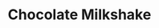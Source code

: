 ---
title: 'Chocolate Milkshake'
catogory: 'drinks'
image: './chocalateMilkshake.png'
price: 2.69

---
